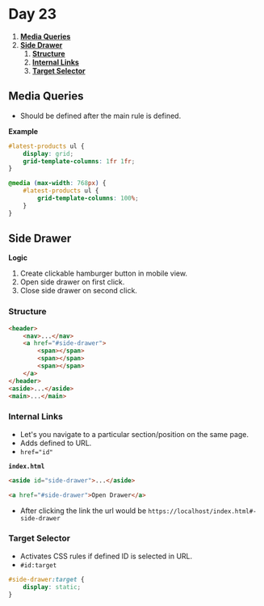 # **Day 23** <!-- omit in toc -->

1. [**Media Queries**](#media-queries)
2. [**Side Drawer**](#side-drawer)
   1. [**Structure**](#structure)
   2. [**Internal Links**](#internal-links)
   3. [**Target Selector**](#target-selector)

## **Media Queries**

-   Should be defined after the main rule is defined.

**Example**

```css
#latest-products ul {
    display: grid;
    grid-template-columns: 1fr 1fr;
}

@media (max-width: 768px) {
    #latest-products ul {
        grid-template-columns: 100%;
    }
}
```

## **Side Drawer**

**Logic**

1. Create clickable hamburger button in mobile view.
2. Open side drawer on first click.
3. Close side drawer on second click.

### **Structure**

```html
<header>
    <nav>...</nav>
    <a href="#side-drawer">
        <span></span>
        <span></span>
        <span></span>
    </a>
</header>
<aside>...</aside>
<main>...</main>
```

### **Internal Links**

-   Let's you navigate to a particular section/position on the same page.
-   Adds defined to URL.
-   `href="id"`

**`index.html`**

```html
<aside id="side-drawer">...</aside>

<a href="#side-drawer">Open Drawer</a>
```

-   After clicking the link the url would be `https://localhost/index.html#-side-drawer`

### **Target Selector**

-   Activates CSS rules if defined ID is selected in URL.
-   `#id:target`

```css
#side-drawer:target {
    display: static;
}
```
